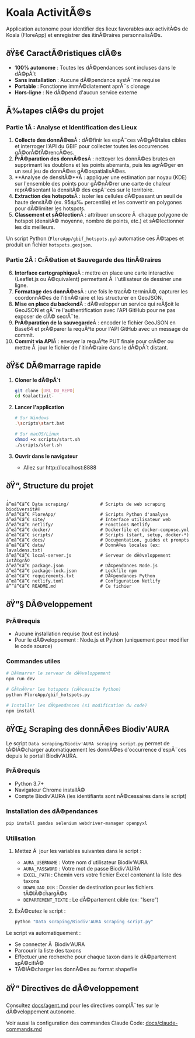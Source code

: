 ﻿# Koala ActivitÃ©s

Application autonome pour identifier des lieux favorables aux activitÃ©s de Koala (FloreApp) et enregistrer des itinÃ©raires personnalisÃ©s.

## ðŸš€ CaractÃ©ristiques clÃ©s

- **100% autonome** : Toutes les dÃ©pendances sont incluses dans le dÃ©pÃ´t
- **Sans installation** : Aucune dÃ©pendance systÃ¨me requise
- **Portable** : Fonctionne immÃ©diatement aprÃ¨s clonage
- **Hors-ligne** : Ne dÃ©pend d'aucun service externe

## Ã‰tapes clÃ©s du projet

### Partie 1Â : Analyse et Identification des Lieux

1. **Collecte des donnÃ©es**Â : dÃ©finir les espÃ¨ces vÃ©gÃ©tales cibles et interroger l'API du GBIF pour collecter toutes les occurrences gÃ©orÃ©fÃ©rencÃ©es.
2. **PrÃ©paration des donnÃ©es**Â : nettoyer les donnÃ©es brutes en supprimant les doublons et les points aberrants, puis les agrÃ©ger en un seul jeu de donnÃ©es gÃ©ospatialisÃ©es.
3. **Analyse de densitÃ©**Â : appliquer une estimation par noyau (KDE) sur l'ensemble des points pour gÃ©nÃ©rer une carte de chaleur reprÃ©sentant la densitÃ© des espÃ¨ces sur le territoire.
4. **Extraction des hotspots**Â : isoler les cellules dÃ©passant un seuil de haute densitÃ© (ex. 95áµ‰ percentile) et les convertir en polygones pour dÃ©limiter les hotspots.
5. **Classement et sÃ©lection**Â : attribuer un score Ã  chaque polygone de hotspot (densitÃ© moyenne, nombre de points, etc.) et sÃ©lectionner les dix meilleurs.

Un script Python (`FloreApp/gbif_hotspots.py`) automatise ces Ã©tapes et produit un fichier `hotspots.geojson`.

### Partie 2Â : CrÃ©ation et Sauvegarde des ItinÃ©raires

6. **Interface cartographique**Â : mettre en place une carte interactive (Leaflet.js ou Ã©quivalent) permettant Ã  l'utilisateur de dessiner une ligne.
7. **Formatage des donnÃ©es**Â : une fois le tracÃ© terminÃ©, capturer les coordonnÃ©es de l'itinÃ©raire et les structurer en GeoJSON.
8. **Mise en place du backend**Â : dÃ©velopper un service qui reÃ§oit le GeoJSON et gÃ¨re l'authentification avec l'API GitHub pour ne pas exposer de clÃ© secrÃ¨te.
9. **PrÃ©paration de la sauvegarde**Â : encoder le fichier GeoJSON en Base64 et prÃ©parer la requÃªte pour l'API GitHub avec un message de commit.
10. **Commit via API**Â : envoyer la requÃªte PUT finale pour crÃ©er ou mettre Ã  jour le fichier de l'itinÃ©raire dans le dÃ©pÃ´t distant.

## ðŸš€ DÃ©marrage rapide

1. **Cloner le dÃ©pÃ´t**
   ```bash
   git clone [URL_DU_REPO]
   cd Koalactivit-
   ```

2. **Lancer l'application**
   ```bash
   # Sur Windows
   .\scripts\start.bat
   
   # Sur macOS/Linux
   chmod +x scripts/start.sh
   ./scripts/start.sh
   ```

3. **Ouvrir dans le navigateur**
   - Allez sur http://localhost:8888

## ðŸ“‚ Structure du projet

```
.
â”œâ”€â”€ Data scraping/            # Scripts de web scraping biodiversitÃ©
â”œâ”€â”€ FloreApp/                 # Scripts Python d'analyse
â”œâ”€â”€ site/                     # Interface utilisateur web
â”œâ”€â”€ netlify/                  # Fonctions Netlify
â”œâ”€â”€ docker/                   # Dockerfile et docker-compose.yml
â”œâ”€â”€ scripts/                  # Scripts (start, setup, docker-*)
â”œâ”€â”€ docs/                     # Documentation, guides et prompts
â”œâ”€â”€ data/                     # DonnÃ©es locales (ex: lavaldens.txt)
â”œâ”€â”€ local-server.js           # Serveur de dÃ©veloppement intÃ©grÃ©
â”œâ”€â”€ package.json              # DÃ©pendances Node.js
â”œâ”€â”€ package-lock.json         # Lockfile npm
â”œâ”€â”€ requirements.txt          # DÃ©pendances Python
â”œâ”€â”€ netlify.toml              # Configuration Netlify
â””â”€â”€ README.md                 # Ce fichier
```

## ðŸ”§ DÃ©veloppement

### PrÃ©requis

- Aucune installation requise (tout est inclus)
- Pour le dÃ©veloppement : Node.js et Python (uniquement pour modifier le code source)

### Commandes utiles

```bash
# DÃ©marrer le serveur de dÃ©veloppement
npm run dev

# GÃ©nÃ©rer les hotspots (nÃ©cessite Python)
python FloreApp/gbif_hotspots.py

# Installer les dÃ©pendances (si modification du code)
npm install
```

## ðŸŒ¿ Scraping des donnÃ©es Biodiv'AURA

Le script `Data scraping/Biodiv'AURA scraping script.py` permet de tÃ©lÃ©charger automatiquement les donnÃ©es d'occurrence d'espÃ¨ces depuis le portail Biodiv'AURA.

### PrÃ©requis

- Python 3.7+
- Navigateur Chrome installÃ©
- Compte Biodiv'AURA (les identifiants sont nÃ©cessaires dans le script)

### Installation des dÃ©pendances

```bash
pip install pandas selenium webdriver-manager openpyxl
```

### Utilisation

1. Mettez Ã  jour les variables suivantes dans le script :
   - `AURA_USERNAME` : Votre nom d'utilisateur Biodiv'AURA
   - `AURA_PASSWORD` : Votre mot de passe Biodiv'AURA
   - `EXCEL_PATH` : Chemin vers votre fichier Excel contenant la liste des taxons
   - `DOWNLOAD_DIR` : Dossier de destination pour les fichiers tÃ©lÃ©chargÃ©s
   - `DEPARTEMENT_TEXTE` : Le dÃ©partement cible (ex: "Isere")

2. ExÃ©cutez le script :
   ```bash
   python "Data scraping/Biodiv'AURA scraping script.py"
   ```

Le script va automatiquement :
- Se connecter Ã  Biodiv'AURA
- Parcourir la liste des taxons
- Effectuer une recherche pour chaque taxon dans le dÃ©partement spÃ©cifiÃ©
- TÃ©lÃ©charger les donnÃ©es au format shapefile

## ðŸ“ Directives de dÃ©veloppement

Consultez [docs/agent.md](docs/agent.md) pour les directives complÃ¨tes sur le dÃ©veloppement autonome.


Voir aussi la configuration des commandes Claude Code: [docs/claude-commands.md](docs/claude-commands.md)
